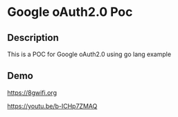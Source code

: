 # Google oAuth2.0 Poc 

## Description
This is a POC for Google oAuth2.0 using go lang example 

## Demo 
https://8gwifi.org

https://youtu.be/b-ICHp7ZMAQ